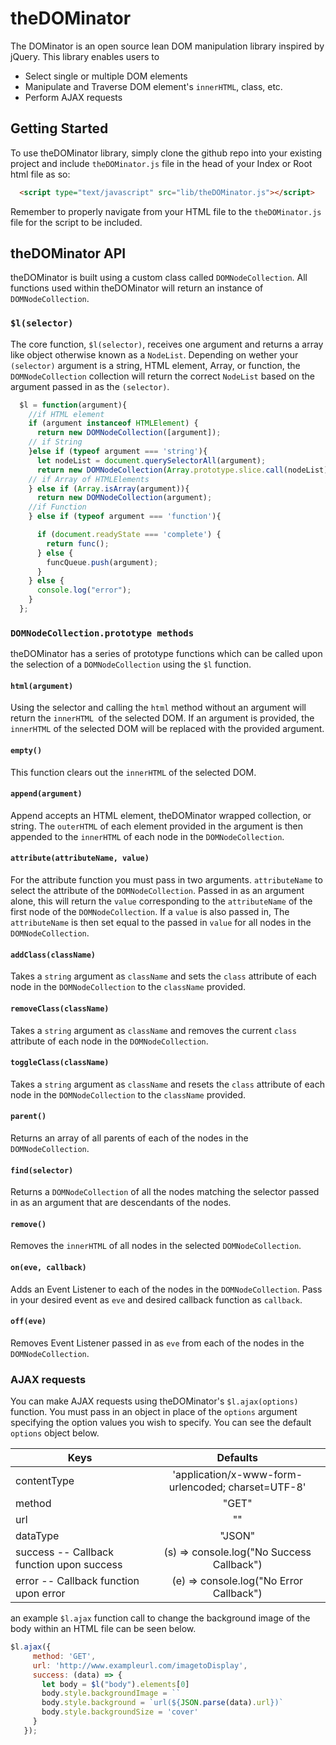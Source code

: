 # theDOMinator

The DOMinator is an open source lean DOM manipulation library inspired by jQuery. This library enables users to

  * Select single or multiple DOM elements
  * Manipulate and Traverse DOM element's ```innerHTML```, class, etc.
  * Perform AJAX requests


## Getting Started

To use theDOMinator library, simply clone the github repo into your existing project and include ```theDOMinator.js``` file in the head of your Index or Root html file as so:

```html
  <script type="text/javascript" src="lib/theDOMinator.js"></script>
```
Remember to properly navigate from your HTML file to the ```theDOMinator.js``` file for the script to be included.

## theDOMinator API

theDOMinator is built using a custom class called ```DOMNodeCollection```. All functions used within theDOMinator will return an instance of ```DOMNodeCollection```.

### `$l(selector)`

The core function, ```$l(selector)```, receives one argument and returns a array like object otherwise known as a ```NodeList```. Depending on wether your ```(selector)``` argument is a string, HTML element, Array, or function, the ```DOMNodeCollection``` collection will return the correct ```NodeList``` based on the argument passed in as the ```(selector)```.

``` js
  $l = function(argument){
    //if HTML element
    if (argument instanceof HTMLElement) {
      return new DOMNodeCollection([argument]);
    // if String
    }else if (typeof argument === 'string'){
      let nodeList = document.querySelectorAll(argument);
      return new DOMNodeCollection(Array.prototype.slice.call(nodeList));
    // if Array of HTMLElements
    } else if (Array.isArray(argument)){
      return new DOMNodeCollection(argument);
    //if Function
    } else if (typeof argument === 'function'){

      if (document.readyState === 'complete') {
        return func();
      } else {
        funcQueue.push(argument);
      }
    } else {
      console.log("error");
    }
  };
  ```
### `DOMNodeCollection.prototype methods`

  theDOMinator has a series of prototype functions which can be called upon the selection of a ```DOMNodeCollection``` using the ```$l``` function.

#### `html(argument)`

  Using the selector and calling the ```html``` method without an argument will return the ```innerHTML ```of the selected DOM. If an argument is provided, the ```innerHTML``` of the selected DOM will be replaced with the provided argument.

#### `empty()`

  This function clears out the ```innerHTML``` of the selected DOM.

#### `append(argument)`

  Append accepts an HTML element, theDOMinator wrapped collection, or string. The ```outerHTML``` of each element provided in the argument is then appended to the ```innerHTML``` of each node in the ```DOMNodeCollection```.

#### `attribute(attributeName, value)`

  For the attribute function you must pass in two arguments. ```attributeName``` to select the attribute of the ```DOMNodeCollection```. Passed in as an argument alone, this will return the ```value``` corresponding to the ```attributeName``` of the first node of the ```DOMNodeCollection```. If a ```value``` is also passed in, The ```attributeName``` is then set equal to the passed in ```value``` for all nodes in the ```DOMNodeCollection```.

#### `addClass(className)`

  Takes a ```string``` argument as ```className``` and sets the ```class``` attribute of each node in the ```DOMNodeCollection``` to the ```className``` provided.

#### `removeClass(className)`

  Takes a ```string``` argument as ```className``` and
  removes the current ```class``` attribute of each node in the ```DOMNodeCollection```.

#### `toggleClass(className)`

  Takes a ```string``` argument as ```className``` and resets the ```class``` attribute of each node in the ```DOMNodeCollection``` to the ```className``` provided.


#### `parent()`

  Returns an array of all parents of each of the nodes in the ```DOMNodeCollection```.

#### `find(selector)`

  Returns a ```DOMNodeCollection``` of all the nodes matching the selector passed in as an argument that are descendants of the nodes.

#### `remove()`

  Removes the ```innerHTML``` of all nodes in the selected ```DOMNodeCollection```.

#### `on(eve, callback)`

  Adds an Event Listener to each of the nodes in the ```DOMNodeCollection```. Pass in your desired event as ```eve``` and desired callback function as ```callback```.

#### `off(eve)`
  Removes Event Listener passed in as ```eve``` from each of the nodes in the ```DOMNodeCollection```.

### AJAX requests

  You can make AJAX requests using theDOMinator's ```$l.ajax(options)``` function. You must pass in an object in place of the ```options``` argument specifying the option values you wish to specify. You can see the default ```options``` object below.


| Keys        | Defaults           |
| ------------- |:-------------:|
| contentType    | 'application/x-www-form-urlencoded; charset=UTF-8' |
| method     | "GET"     |   
|  url | ""    |
|  dataType | "JSON"     |
| success -- Callback function upon success | (s) => console.log("No Success Callback")      |
| error -- Callback function upon error| (e) => console.log("No Error Callback")      |

an example ```$l.ajax``` function call to change the background image of the body within an HTML file can be seen below.


  ```js
  $l.ajax({
       method: 'GET',
       url: 'http://www.exampleurl.com/imagetoDisplay',
       success: (data) => {
         let body = $l("body").elements[0]
         body.style.backgroundImage = ``
         body.style.background = `url(${JSON.parse(data).url})`
         body.style.backgroundSize = 'cover'
       }
     });
```
